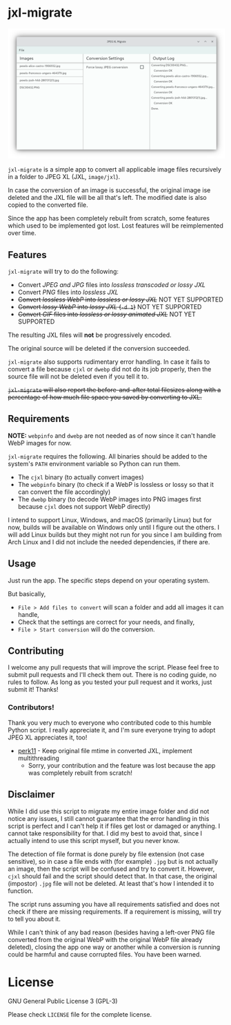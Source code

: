 # jxl-migrate

![jxl-migrate Screenshot](doc/screenshot.png)

`jxl-migrate` is a simple app to convert all applicable image files recursively in a folder to JPEG XL (JXL, `image/jxl`).

In case the conversion of an image is successful, the original image ise deleted and the JXL file will be all that's left.
The modified date is also copied to the converted file.

Since the app has been completely rebuilt from scratch, some features which used to be implemented got lost.
Lost features will be reimplemented over time.

## Features

`jxl-migrate` will try to do the following:

* Convert *JPEG and JPG* files into *lossless transcoded or lossy JXL*
* Convert *PNG* files into *lossless JXL*
* ~~Convert *lossless WebP* into *lossless or lossy JXL*~~ NOT YET SUPPORTED
* ~~Convert *lossy WebP* into *lossy JXL* (`-d 1`)~~ NOT YET SUPPORTED
* ~~Convert *GIF* files into *lossless or lossy animated JXL*~~ NOT YET SUPPORTED

The resulting JXL files will **not** be progressively encoded.

The original source will be deleted if the conversion succeeded.

`jxl-migrate` also supports rudimentary error handling. In case it fails to convert a file because `cjxl` or `dwebp` did not do its job properly, then the source file will not be deleted even if you tell it to.

~~`jxl-migrate` will also report the before-and-after total filesizes along with a percentage of how much file space you saved by converting to JXL.~~

## Requirements

**NOTE:** `webpinfo` and `dwebp` are not needed as of now since it can't handle WebP images for now.

`jxl-migrate` requires the following. All binaries should be added to the system's `PATH` environment variable so Python can run them.

* The `cjxl` binary (to actually convert images)
* The `webpinfo` binary (to check if a WebP is lossless or lossy so that it can convert the file accordingly)
* The `dwebp` binary (to decode WebP images into PNG images first because `cjxl` does not support WebP directly)

I intend to support Linux, Windows, and macOS (primarily Linux) but for now, builds will be available on Windows only until I figure out the others. I will add Linux builds but they might not run for you since I am building from Arch Linux and I did not include the needed dependencies, if there are.

## Usage

Just run the app. The specific steps depend on your operating system.

But basically,

* `File > Add files to convert` will scan a folder and add all images it can handle,
* Check that the settings are correct for your needs, and finally,
* `File > Start conversion` will do the conversion.

## Contributing

I welcome any pull requests that will improve the script. Please feel free to submit pull requests and I'll check them out. There is no coding guide, no rules to follow. As long as you tested your pull request and it works, just submit it! Thanks!

### Contributors!

Thank you very much to everyone who contributed code to this humble Python script. I really appreciate it, and I'm sure everyone trying to adopt JPEG XL appreciates it, too!

* [perk11](https://github.com/perk11) - Keep original file mtime in converted JXL, implement multithreading
    * Sorry, your contribution and the feature was lost because the app was completely rebuilt from scratch!

## Disclaimer

While I did use this script to migrate my entire image folder and did not notice any issues, I still cannot guarantee that the error handling in this script is perfect and I can't help it if files get lost or damaged or anything. I cannot take responsibility for that. I did my best to avoid that, since I actually intend to use this script myself, but you never know.

The detection of file format is done purely by file extension (not case sensitive), so in case a file ends with (for example) `.jpg` but is not actually an image, then the script will be confused and try to convert it. However, `cjxl` should fail and the script should detect that. In that case, the original (impostor) `.jpg` file will not be deleted. At least that's how I intended it to function.

The script runs assuming you have all requirements satisfied and does not check if there are missing requirements. If a requirement is missing, will try to tell you about it.

While I can't think of any bad reason (besides having a left-over PNG file converted from the original WebP with the original WebP file already deleted), closing the app one way or another while a conversion is running could be harmful and cause corrupted files. You have been warned.

# License

GNU General Public License 3 (GPL-3)

Please check `LICENSE` file for the complete license.
